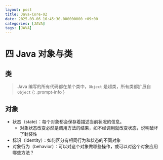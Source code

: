 ```yaml
---
layout: post
title: Java-Core-02
date: 2025-03-06 16:45:30.000000000 +09:00
categories: [JAVA]
tags: [JAVA]
---
```


# 四 Java 对象与类

## 类

> Java 编写的所有代码都在某个类中，`Object` 是超类，所有类都扩展自 `Object`
{: .prompt-info }

## 对象
* 状态（state）：每个对象都会保存着描述当前状况的信息。
    - 对象状态改变必然是调用方法的结果，如不经调用就改变状态，说明破坏了封装性
* 标识（identity）：如何区分有相同行为和状态的不同对象
* 对象行为（behavior）：可以对这个对象做哪些操作，或可以对这个对象应用哪些方法？


